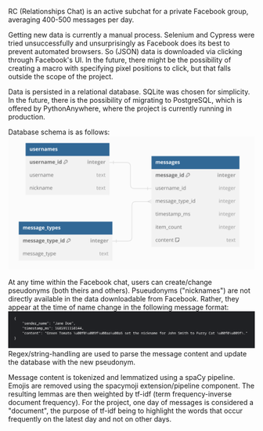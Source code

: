 RC (Relationships Chat) is an active subchat for a private Facebook group, averaging 400-500 messages per day.

Getting new data is currently a manual process. Selenium and Cypress were tried unsuccessfully and unsurprisingly as Facebook does its best to prevent automated browsers. So (JSON) data is downloaded via clicking through Facebook's UI. In the future, there might be the possibility of creating a macro with specifying pixel positions to click, but that falls outside the scope of the project.

Data is persisted in a relational database. SQLite was chosen for simplicity. In the future, there is the possibility of migrating to PostgreSQL, which is offered by PythonAnywhere, where the project is currently running in production.

Database schema is as follows:
![Alt text](/images/db_diagram.png?raw=true "Database diagram")

At any time within the Facebook chat, users can create/change pseudonyms (both theirs and others). Psueudonyms ("nicknames") are not directly available in the data downloadable from Facebook. Rather, they appear at the time of name change in the following message format:
![Alt text](/images/nickname_change.png?raw=true "Nickname change")
Regex/string-handling are used to parse the message content and update the database with the new pseudonym.

Message content is tokenized and lemmatized using a spaCy pipeline. Emojis are removed using the spacymoji extension/pipeline component. The resulting lemmas are then weighted by tf-idf (term frequency-inverse document frequency). For the project, one day of messages is considered a "document", the purpose of tf-idf being to highlight the words that occur frequently on the latest day and not on other days.
